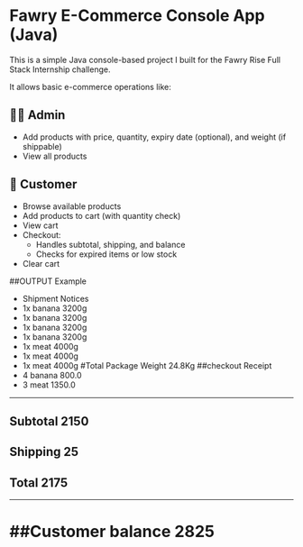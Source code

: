 # Fawry E-Commerce Console App (Java)

This is a simple Java console-based project I built for the Fawry Rise Full Stack Internship challenge.

It allows basic e-commerce operations like:

## 👨‍💼 Admin
- Add products with price, quantity, expiry date (optional), and weight (if shippable)
- View all products

## 👤 Customer
- Browse available products
- Add products to cart (with quantity check)
- View cart
- Checkout:
  - Handles subtotal, shipping, and balance
  - Checks for expired items or low stock
- Clear cart

##OUTPUT Example
- Shipment Notices 
- 1x banana 3200g
- 1x banana 3200g
- 1x banana 3200g
- 1x banana 3200g
- 1x meat 4000g
- 1x meat 4000g
- 1x meat 4000g
#Total Package Weight 24.8Kg
##checkout Receipt 
- 4 banana 800.0
- 3 meat 1350.0
--------------------------------------
## Subtotal             2150
## Shipping             25
## Total             2175
--------------------------------------
##Customer balance              2825
========================

